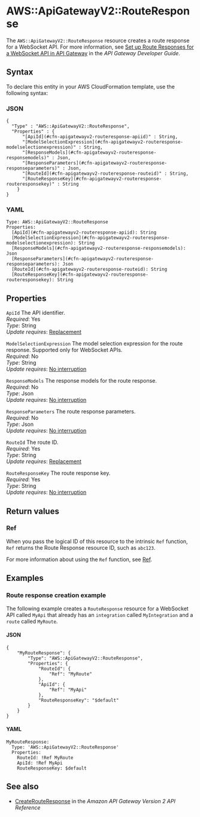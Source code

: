 # AWS::ApiGatewayV2::RouteResponse<a name="aws-resource-apigatewayv2-routeresponse"></a>

The `AWS::ApiGatewayV2::RouteResponse` resource creates a route response for a WebSocket API\. For more information, see [Set up Route Responses for a WebSocket API in API Gateway](https://docs.aws.amazon.com/apigateway/latest/developerguide/apigateway-websocket-api-route-response.html) in the *API Gateway Developer Guide*\.

## Syntax<a name="aws-resource-apigatewayv2-routeresponse-syntax"></a>

To declare this entity in your AWS CloudFormation template, use the following syntax:

### JSON<a name="aws-resource-apigatewayv2-routeresponse-syntax.json"></a>

```
{
  "Type" : "AWS::ApiGatewayV2::RouteResponse",
  "Properties" : {
      "[ApiId](#cfn-apigatewayv2-routeresponse-apiid)" : String,
      "[ModelSelectionExpression](#cfn-apigatewayv2-routeresponse-modelselectionexpression)" : String,
      "[ResponseModels](#cfn-apigatewayv2-routeresponse-responsemodels)" : Json,
      "[ResponseParameters](#cfn-apigatewayv2-routeresponse-responseparameters)" : Json,
      "[RouteId](#cfn-apigatewayv2-routeresponse-routeid)" : String,
      "[RouteResponseKey](#cfn-apigatewayv2-routeresponse-routeresponsekey)" : String
    }
}
```

### YAML<a name="aws-resource-apigatewayv2-routeresponse-syntax.yaml"></a>

```
Type: AWS::ApiGatewayV2::RouteResponse
Properties: 
  [ApiId](#cfn-apigatewayv2-routeresponse-apiid): String
  [ModelSelectionExpression](#cfn-apigatewayv2-routeresponse-modelselectionexpression): String
  [ResponseModels](#cfn-apigatewayv2-routeresponse-responsemodels): Json
  [ResponseParameters](#cfn-apigatewayv2-routeresponse-responseparameters): Json
  [RouteId](#cfn-apigatewayv2-routeresponse-routeid): String
  [RouteResponseKey](#cfn-apigatewayv2-routeresponse-routeresponsekey): String
```

## Properties<a name="aws-resource-apigatewayv2-routeresponse-properties"></a>

`ApiId`  <a name="cfn-apigatewayv2-routeresponse-apiid"></a>
The API identifier\.  
*Required*: Yes  
*Type*: String  
*Update requires*: [Replacement](https://docs.aws.amazon.com/AWSCloudFormation/latest/UserGuide/using-cfn-updating-stacks-update-behaviors.html#update-replacement)

`ModelSelectionExpression`  <a name="cfn-apigatewayv2-routeresponse-modelselectionexpression"></a>
The model selection expression for the route response\. Supported only for WebSocket APIs\.  
*Required*: No  
*Type*: String  
*Update requires*: [No interruption](https://docs.aws.amazon.com/AWSCloudFormation/latest/UserGuide/using-cfn-updating-stacks-update-behaviors.html#update-no-interrupt)

`ResponseModels`  <a name="cfn-apigatewayv2-routeresponse-responsemodels"></a>
The response models for the route response\.  
*Required*: No  
*Type*: Json  
*Update requires*: [No interruption](https://docs.aws.amazon.com/AWSCloudFormation/latest/UserGuide/using-cfn-updating-stacks-update-behaviors.html#update-no-interrupt)

`ResponseParameters`  <a name="cfn-apigatewayv2-routeresponse-responseparameters"></a>
The route response parameters\.  
*Required*: No  
*Type*: Json  
*Update requires*: [No interruption](https://docs.aws.amazon.com/AWSCloudFormation/latest/UserGuide/using-cfn-updating-stacks-update-behaviors.html#update-no-interrupt)

`RouteId`  <a name="cfn-apigatewayv2-routeresponse-routeid"></a>
The route ID\.  
*Required*: Yes  
*Type*: String  
*Update requires*: [Replacement](https://docs.aws.amazon.com/AWSCloudFormation/latest/UserGuide/using-cfn-updating-stacks-update-behaviors.html#update-replacement)

`RouteResponseKey`  <a name="cfn-apigatewayv2-routeresponse-routeresponsekey"></a>
The route response key\.  
*Required*: Yes  
*Type*: String  
*Update requires*: [No interruption](https://docs.aws.amazon.com/AWSCloudFormation/latest/UserGuide/using-cfn-updating-stacks-update-behaviors.html#update-no-interrupt)

## Return values<a name="aws-resource-apigatewayv2-routeresponse-return-values"></a>

### Ref<a name="aws-resource-apigatewayv2-routeresponse-return-values-ref"></a>

When you pass the logical ID of this resource to the intrinsic `Ref` function, `Ref` returns the Route Response resource ID, such as `abc123`\.

For more information about using the `Ref` function, see [Ref](https://docs.aws.amazon.com/AWSCloudFormation/latest/UserGuide/intrinsic-function-reference-ref.html)\.

## Examples<a name="aws-resource-apigatewayv2-routeresponse--examples"></a>

### Route response creation example<a name="aws-resource-apigatewayv2-routeresponse--examples--Route_response_creation_example"></a>

The following example creates a `RouteResponse` resource for a WebSocket API called `MyApi` that already has an `integration` called `MyIntegration` and a `route` called `MyRoute`\.

#### JSON<a name="aws-resource-apigatewayv2-routeresponse--examples--Route_response_creation_example--json"></a>

```
{
    "MyRouteResponse": {
        "Type": "AWS::ApiGatewayV2::RouteResponse",
        "Properties": {
            "RouteId": {
                "Ref": "MyRoute"
            },
            "ApiId": {
                "Ref": "MyApi"
            },
            "RouteResponseKey": "$default"
        }
    }
}
```

#### YAML<a name="aws-resource-apigatewayv2-routeresponse--examples--Route_response_creation_example--yaml"></a>

```
MyRouteResponse:
  Type: 'AWS::ApiGatewayV2::RouteResponse'
  Properties:
    RouteId: !Ref MyRoute
    ApiId: !Ref MyApi
    RouteResponseKey: $default
```

## See also<a name="aws-resource-apigatewayv2-routeresponse--seealso"></a>
+ [CreateRouteResponse](https://docs.aws.amazon.com/apigatewayv2/latest/api-reference/apis-apiid-routes-routeid-routeresponses.html#CreateRouteResponse) in the *Amazon API Gateway Version 2 API Reference*
